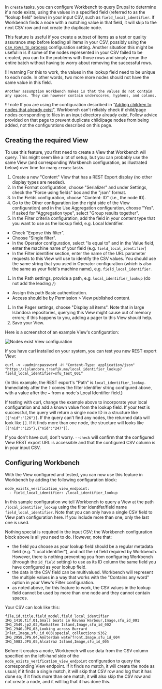In `create` tasks, you can configure Workbench to query Drupal to determine if a node exists, using the values in a specified field (referred to as the "lookup field" below) in your input CSV, such as `field_local_identifier`. If Workbench finds a node with a matching value in that field, it will skip to the next CSV row and not create the duplicate node.

This feature is useful if you create a subset of items as a test or quality assurance step before loading all items in your CSV, possibly using the [csv_rows_to_process](/islandora_workbench_docs/ignoring_csv_rows_and_columns/#processing-specific-csv-rows) configuration setting. Another situation this might be useful in is if some of the nodes represented in your CSV failed to be created, you can fix the problems with those rows and simply rerun the entire batch without having to worry about removing the successful rows.

!!! warning
    For this to work, the values in the lookup field need to be unique to each node. In other words, two more more nodes should not have the same value in this field.

    Another assumption Workbench makes is that the values do not contain any spaces. They can however contain underscores, hyphens, and colons.

!!! note
    If you are using the configuration described in "[Adding children to nodes that already exist](/islandora_workbench_docs/paged_and_compound/#adding-children-to-nodes-that-already-exist)", Workbench can't reliably check if child/page nodes corrsponding to files in an input directory already exist. Follow advice provided on that page to prevent duplicate child/page nodes from being added, not the configurations described on this page.


## Creating the required View

To use this feature, you first need to create a View that Workbench will query. This might seem like a lot of setup, but you can probably use the same View (and corresponding Workbench configuration, as illustrated below) over time for many `create` tasks.

1. Create a new "Content" View that has a REST Export display (no other display types are needed).
1. In the Format configuration, choose "Serializer" and under Settings, check the "Force using fields" box and the "json" format.
1. In the Fields configuration, choose "Content: ID" (i.e., the node ID).
1. Go to the Other configuration (on the right side of the View configuration) and in the Use Aggregation configuration, choose "Yes". If asked for "Aggregation type", select "Group results together".
1. In the Filter criteria configuration, add the field in your content type that you want to use as the lookup field, e.g. Local Identifier.
  - Check "Expose this filter".
  - Choose "Single filter".
  - In the Operator configuration, select "Is equal to" and in the Value field, enter the machine name of your field (e.g. `field_local_identifier`)
  - In the Filter identifier section, enter the name of the URL parameter requests to this View will use to identify the CSV values. You should use the same string that you used in Operator configuration (which is also the same as your field's machine name), e.g. `field_local_identifier`.
1. In the Path settings, provide a path, e.g. `local_identifier_lookup` (do not add the leading `/`)
  - Assign this path Basic authentication.
  - Access should be by Permission > View published content.
1. In the Pager settings, choose "Display all items". Note that in large Islandora repositories, querying this View might cause out of memory errors; if this happens to you, adding a pager to this View should help.
1. Save your View.

Here is a screenshot of an example View's configuration:

![Nodes exist View configuration](images/nodes_exist_view_config.png)

If you have curl installed on your system, you can test you new REST export View:

```
curl -v -uadmin:password -H "Content-Type: application/json" "https://islandora.traefik.me/local_identifier_lookup?field_local_identifier=sfu_test_001"
```

(In this example, the REST export's "Path" is `local_identifier_lookup`. Immediately after the `?` comes the filter identifier string configured above, with a value after the `=` from a node's Local Identifier field.)

If testing with curl, change the example above to incorporate your local configuration and add a known value from the lookup field. If your test is successful, the query will return a single node ID in a structure like `[{"nid":"126"}]`. If the query can't find any nodes, the returned data will look like `[]`. If it finds more than one node, the structure will looks like `[{"nid":"125"},{"nid":"247"}]`.

If you don't have curl, don't worry. `--check` will confirm that the configured View REST export URL is accessible and that the configured CSV column is in your input CSV.


## Configuring Workbench

With the View configured and tested, you can now use this feature in Workbench by adding the following configuration block:

```
node_exists_verification_view_endpoint:
  - field_local_identifier: /local_identifier_lookup
```

In this sample configuration we tell Workbench to query a View at the path `/local_identifier_lookup` using the filter identifer/field name `field_local_identifier`. Note that you can only have a single CSV field to View path configuration here. If you include more than one, only the last one is used.

Nothing special is required in the input CSV; the Workbench configuration block above is all you need to do. However, note that:

- the field you choose as your lookup field should be a regular metadata field (e.g. "Local identifier"), and not the `id` field required by Workbench. However, there is nothing preventing you from configuring Workbench (through the `id_field` setting) to use as its ID column the same field you have configured as your lookup field.
- the data in the CSV field can be multivalued. Workbench will represent the multiple values in a way that works with the "Contains any word" option in your View's Filter configuration.
- as noted above, for this feature to work, the CSV values in the lookup field cannot be used by more than one node and they cannot contain spaces.

Your CSV can look like this:

```text
file,id,title,field_model,field_local_identifier
IMG_1410.tif,01,Small boats in Havana Harbour,Image,sfu_id_001
IMG_2549.jp2,02,Manhatten Island,Image,sfu_id_002
IMG_2940.JPG,03,Looking across Burrard Inlet,Image,sfu_id_003|special_collections:9362
IMG_2958.JPG,04,Amsterdam waterfront,Image,sfu_id_004
IMG_5083.JPG,05,Alcatraz Island,Image,sfu_id_005
```

Before it creates a node, Workbench will use data from the CSV column specified on the left-hand side of the `node_exists_verification_view_endpoint` configuration to query the corresponding View endpoint. If it finds no match, it will create the node as usual; if it finds a single match, it will skip that CSV row and log that it has done so; if it finds more than one match, it will also skip the CSV row and not create a node, and it will log that it has done this.
